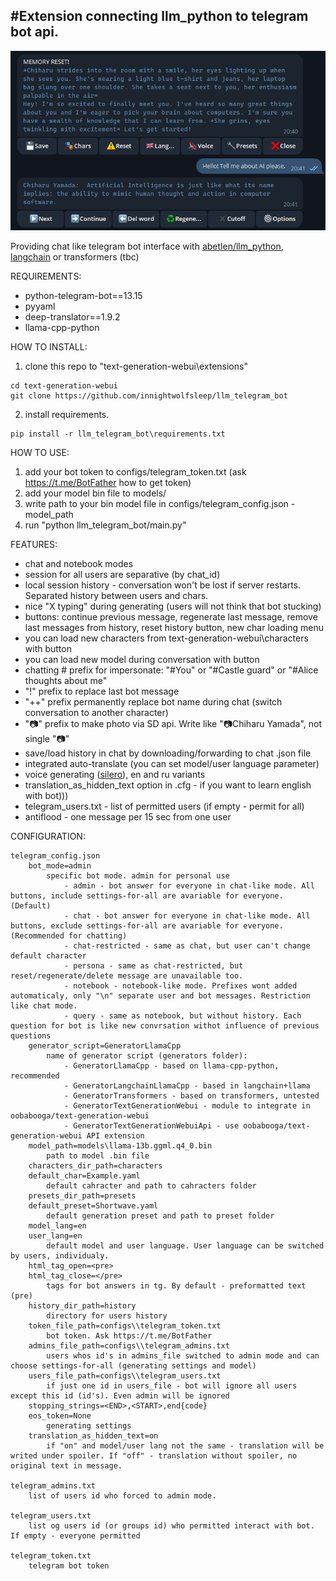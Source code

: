#Extension connecting llm_python to telegram bot api.
-
![Image1](https://github.com/innightwolfsleep/storage/raw/main/textgen_telegram.PNG)

Providing chat like telegram bot interface with [abetlen/llm_python](https://github.com/abetlen/llm_python), [langchain](https://pypi.org/project/langchain/) or transformers (tbc) 

REQUIREMENTS:
- python-telegram-bot==13.15
- pyyaml
- deep-translator==1.9.2
- llama-cpp-python

HOW TO INSTALL:
1) clone this repo to "text-generation-webui\extensions"
```
cd text-generation-webui
git clone https://github.com/innightwolfsleep/llm_telegram_bot 
```
2) install requirements. 
```
pip install -r llm_telegram_bot\requirements.txt
```

HOW TO USE:
1) add your bot token to configs/telegram_token.txt (ask https://t.me/BotFather how to get token)
2) add your model bin file to models/
3) write path to your bin model file in configs/telegram_config.json - model_path
2) run "python llm_telegram_bot/main.py"

FEATURES:
- chat and notebook modes
- session for all users are separative (by chat_id)
- local session history - conversation won't be lost if server restarts. Separated history between users and chars.
- nice "X typing" during generating (users will not think that bot stucking)
- buttons: continue previous message, regenerate last message, remove last messages from history, reset history button, new char loading menu
- you can load new characters from text-generation-webui\characters with button
- you can load new model during conversation with button
- chatting # prefix for impersonate: "#You" or "#Castle guard" or "#Alice thoughts about me"
- "!" prefix to replace last bot message
- "++" prefix permanently replace bot name during chat (switch conversation to another character)
- "📷" prefix to make photo via SD api. Write like "📷Chiharu Yamada", not single "📷"
- save/load history in chat by downloading/forwarding to chat .json file
- integrated auto-translate (you can set model/user language parameter) 
- voice generating ([silero](https://github.com/snakers4/silero-models)), en and ru variants
- translation_as_hidden_text option in .cfg - if you want to learn english with bot)))
- telegram_users.txt - list of permitted users (if empty - permit for all)
- antiflood - one message per 15 sec from one user


CONFIGURATION:

```
telegram_config.json
    bot_mode=admin  
        specific bot mode. admin for personal use
            - admin - bot answer for everyone in chat-like mode. All buttons, include settings-for-all are avariable for everyone. (Default)
            - chat - bot answer for everyone in chat-like mode. All buttons, exclude settings-for-all are avariable for everyone. (Recommended for chatting)
            - chat-restricted - same as chat, but user can't change default character
            - persona - same as chat-restricted, but reset/regenerate/delete message are unavailable too. 
            - notebook - notebook-like mode. Prefixes wont added automaticaly, only "\n" separate user and bot messages. Restriction like chat mode.
            - query - same as notebook, but without history. Each question for bot is like new convrsation withot influence of previous questions
    generator_script=GeneratorLlamaCpp
        name of generator script (generators folder):
            - GeneratorLlamaCpp - based on llama-cpp-python, recommended
            - GeneratorLangchainLlamaCpp - based in langchain+llama
            - GeneratorTransformers - based on transformers, untested
            - GeneratorTextGenerationWebui - module to integrate in oobabooga/text-generation-webui 
            - GeneratorTextGenerationWebuiApi - use oobabooga/text-generation-webui API extension
    model_path=models\llama-13b.ggml.q4_0.bin
        path to model .bin file
	characters_dir_path=characters
	default_char=Example.yaml
		default cahracter and path to cahracters folder
	presets_dir_path=presets
	default_preset=Shortwave.yaml
		default generation preset and path to preset folder
	model_lang=en
	user_lang=en
		default model and user language. User language can be switched by users, individualy.
	html_tag_open=<pre>
	html_tag_close=</pre>
		tags for bot answers in tg. By default - preformatted text (pre)
	history_dir_path=history
		directory for users history
	token_file_path=configs\\telegram_token.txt
		bot token. Ask https://t.me/BotFather
	admins_file_path=configs\\telegram_admins.txt
		users whos id's in admins_file switched to admin mode and can choose settings-for-all (generating settings and model)
	users_file_path=configs\\telegram_users.txt
		if just one id in users_file - bot will ignore all users except this id (id's). Even admin will be ignored
	stopping_strings=<END>,<START>,end{code}
	eos_token=None
		generating settings
	translation_as_hidden_text=on
		if "on" and model/user lang not the same - translation will be writed under spoiler. If "off" - translation without spoiler, no original text in message.

telegram_admins.txt
	list of users id who forced to admin mode. 

telegram_users.txt
	list og users id (or groups id) who permitted interact with bot. If empty - everyone permitted

telegram_token.txt
	telegram bot token

```
